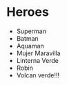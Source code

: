 # Heroes

* Superman
* Batman
* Aquaman
* Mujer Maravilla
* Linterna Verde
* Robin
* Volcan verde!!!
